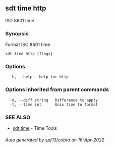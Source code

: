 ## sdt time http

ISO 8601 time

### Synopsis

Format ISO 8601 time

```
sdt time http [flags]
```

### Options

```
  -h, --help   help for http
```

### Options inherited from parent commands

```
  -d, --diff string   Difference to apply
  -t, --time int      Unix time to format
```

### SEE ALSO

* [sdt time](sdt_time.md)	 - Time Tools

###### Auto generated by spf13/cobra on 16-Apr-2022
